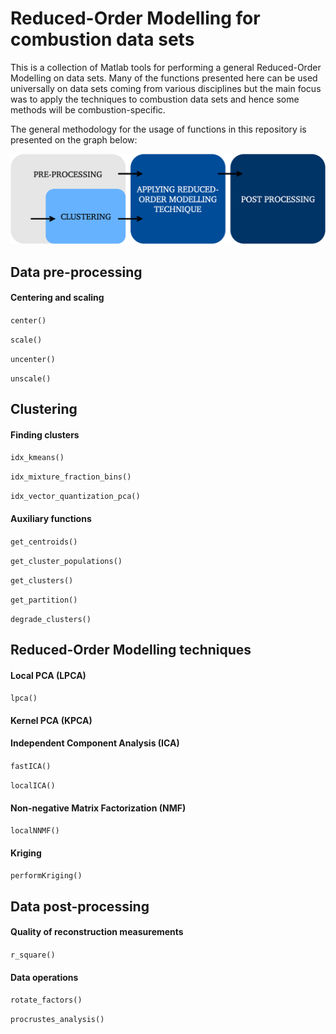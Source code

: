 # Reduced-Order Modelling for combustion data sets

This is a collection of Matlab tools for performing a general Reduced-Order Modelling on data sets. Many of the functions presented here can be used universally on data sets coming from various disciplines but the main focus was to apply the techniques to combustion data sets and hence some methods will be combustion-specific.

The general methodology for the usage of functions in this repository is presented on the graph below:

![Screenshot](rom-methodology.png)

## Data pre-processing

#### Centering and scaling

`center()`

`scale()`

`uncenter()`

`unscale()`

## Clustering

#### Finding clusters

`idx_kmeans()`

`idx_mixture_fraction_bins()`

`idx_vector_quantization_pca()`

#### Auxiliary functions

`get_centroids()`

`get_cluster_populations()`

`get_clusters()`

`get_partition()`

`degrade_clusters()`

## Reduced-Order Modelling techniques

#### Local PCA (LPCA)

`lpca()`

#### Kernel PCA (KPCA)

#### Independent Component Analysis (ICA)

`fastICA()`

`localICA()`

#### Non-negative Matrix Factorization (NMF)

`localNNMF()`

#### Kriging

`performKriging()`

## Data post-processing

#### Quality of reconstruction measurements

`r_square()`

#### Data operations

`rotate_factors()`

`procrustes_analysis()`
